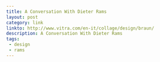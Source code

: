 ```yaml
---
title: A Conversation With Dieter Rams
layout: post
category: link
linkto: http://www.vitra.com/en-it/collage/design/braun/
description: A Conversation With Dieter Rams
tags:
 - design
 - rams
---
```

&nbsp;